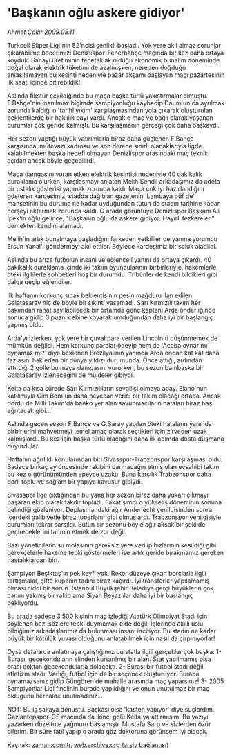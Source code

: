 # 'Başkanın oğlu askere gidiyor'

*Ahmet Çakır 2009.08.11*

<tr><td class="metin" colspan="2" style="padding-top: 20px; padding-left: 5px; padding-right: 10px;">Turkcell Süper Ligi'nin 52'ncisi şenlikli başladı. Yok yere akıl almaz sorunlar çıkarabilme becerimizi Denizlispor-Fenerbahçe maçında bir kez daha ortaya koyduk. Sanayi üretiminin tepetaklak olduğu ekonomik bunalım döneminde doğal olarak elektrik tüketimi de azalmışken, nereden doğduğu anlaşılamayan bu kesinti nedeniyle pazar akşamı başlayan maçı pazartesinin ilk saati içinde bitirebildik!</td></tr><tr><td class="metin" colspan="2" style="padding-top: 20px; padding-left: 5px; padding-right: 10px;"><p>Aslında fikstür çekildiğinde bu maça başka türlü yakıştırmalar olmuştu. F.Bahçe'nin inanılmaz biçimde şampiyonluğu kaybedip Daum'un da ayrılmak zorunda kaldığı o 'tarihî yıkım' karşılaşmasından yola çıkarak oluşturulan beklentilerde bir haklılık payı vardı. Ancak o maç ve bağlı olarak yaşanan durumlar çok geride kalmıştı. Bu karşılaşmanın gerçeği çok daha başkaydı.
<p>Her sezon yaptığı büyük yatırımlarla biraz daha güçlenen F.Bahçe karşısında, mütevazı kadrosu ve son derece sınırlı olanaklarıyla ligde kalabilmekten başka hedefi olmayan Denizlispor arasındaki maç teknik açıdan ancak böyle geçebilirdi.
<p>Maça damgasını vuran etken elektrik kesintisi nedeniyle 40 dakikalık duraklama olurken, karşılaşmayı anlatan Melih Şendil arkadaşımız da adeta bir ustalık gösterisi yapmak zorunda kaldı. Maça çok iyi hazırlandığını gösteren kardeşimiz, stadda dağıtılan gazetenin 'Lambaya püf de' manşetinin bu duruma ne kadar uyduğundan tutun da stadın tarihine kadar herşeyi aktarmak zorunda kaldı. O arada görüntüye Denizlispor Başkanı Ali İpek'in oğlu gelince, "Başkanın oğlu da askere gidiyor. Hayırlı tezkereler." demekten kendini alamadı.
<p>Melih'in artık bunalmaya başladığını farkeden yetkililer de yanına yorumcu Ersun Yanal'ı göndermeyi akıl ettiler. Böylece kardeşimiz bir soluk alabildi.
<p>Aslında bu arıza futbolun insani ve eğlenceli yanını da ortaya çıkardı. 40 dakikalık duraklama içinde iki takım oyuncularının birbirleriyle, hakemlerle, öteki ilgililerle sohbetleri hoş bir durumdu. Tribünler de kendi bildikleri gibi dalga geçip eğlendiler.
<p>İlk haftanın korkunç sıcak beklentisinin peşin mağduru ilan edilen Galatasaray hiç de böyle bir sıkıntı yaşamadı. Sarı Kırmızılı takım her bakımdan rahat sayılabilecek bir ortamda genç kaptanı Arda önderliğinde sonuca gidip 3 puanı cebine koyarak umduğundan daha iyi bir başlangıç yapmış oldu. 
<p>Arda'yı izlerken, yok yere bir çuval para verilen Lincoln'ü düşünmemek de mümkün değildi. Hem korkunç paralar ödeyip hem de 'Acaba oynar mı oynamaz mı?' diye beklenen Brezilyalının yanında Arda ondan kat kat daha fazlasını hak eden bir dünya yıldızı durumunda. Önce attığı, ardından attırdığı 2 golle bu maça damgasını vururken, bu sezon bambaşka bir Galatasaray izleneceğini de müjdeler gibiydi.
<p>Keita da kısa sürede Sarı Kırmızılıların sevgilisi olmaya aday. Elano'nun katılımıyla Cim Bom'un daha heyecan verici bir takım olacağı ortada. Ancak dördü de Milli Takım'da banko yer alan savunmacıların hataları biraz baş ağrıtacak gibi...
<p>Aslında geçen sezon F.Bahçe ve G.Saray yapılan öteki hataların yanında birbirlerini mahvetmeyi temel amaç olarak seçtikleri için zirveden uzak kalmışlardı. Bu kez işin başka türlü olacağını daha ilk adımda dosta düşmana duyurdular.
<p>Haftanın ağırlıklı konularından biri Sivasspor-Trabzonspor karşılaşması oldu. Sadece birkaç ay öncesinde rakibini darmadağın etmiş olan evsahibi takım bu kez o görünümünden epeyce uzaktı. Buna karşılık Trabzonspor daha derli toplu ve sağlam bir yapıya kavuşur gibiydi.
<p>Sivasspor lige çıktığından bu yana her sezon biraz daha yukarı çıkmayı başaran ekip olarak takdir topladı. Fakat şimdi o yükseliş döneminin sonuna gelindiği gözleniyor. Deplasmandaki ağır Anderlecht yenilgisinden sonra içerdeki galibiyetle biraz toparlanır gibi olmuşlardı. Trabzonspor yenilgisiyle durumları tekrar sarsıldı. Bütün bir sezonu böyle ağır aksak bir şekilde geçireceklerini tahmin etmek de zor değil.
<p>Bazı yöneticilerin su molasının gereksiz yere verilip hızlarının kesildiği gibi gerekçelerle hakeme tepki göstermeleri ise artık geride bırakmamız gereken hastalıklardan biri.
<p>Şampiyon Beşiktaş'ın pek keyfi yok. Rekor düzeye çıkan borçlarla ilgili tartışmalar, çifte kupanın tadını biraz kaçırdı. İyi transferler yapılamamış olması ciddi bir sorun. İstanbul Büyükşehir Belediye gerçi büyüklerin çok canını yakmış bir rakip ama Siyah Beyazlılar daha iyi bir başlangıç bekliyordu.
<p>Bu arada sadece 3.500 kişinin maç izlediği Atatürk Olimpiyat Stadı için söylenen bazı sözlere tepki duymamak elde değil. İçlerinde akıllı uslu bildiğimiz arkadaşlarımız da bulunması insanı incitiyor. Bu stadın ne kadar büyük bir kötülük yuvası olduğunu anlatabilmek için nasıl da çırpınıyorlar!
<p>Oysa defalarca anlatmaya çalıştığımız bu statla ilgili gerçekler çok başka: 1- Burası, gecekonduların elinden kurtarılmış bir alan. Stat yapılmamış olsa orası çoktan gecekondularla dolacaktı. 2- Burası bir futbol stadı değil, atletizm stadı. Varlığı, futbol için de bir seçenek oluşturuyor. Burada oynamazsanız gidip Güngören'de mahalle arasında maç yaparsınız! 3- 2005 Şampiyonlar Ligi finalinin burada yapıldığını ve onun unutulmaz bir maç olduğunu herhalde unutmadınız...
<p> NOT: Bu iş şakaya dönüştü. Başkası olsa 'kasten yapıyor' diye suçlardım. Gaziantepspor-GS maçında da ikinci golü Keita'ya attırmışım. Bu yazıyı yazarken düzeltme yağmuru başlamıştı. Mustafa Sarp ve sizlerden özür dilerim. Bir süre tatil yapıp o arada göz doktoruna görünsem iyi olacak. <br/></p></p></p></p></p></p></p></p></p></p></p></p></p></p></p></p></td></tr>

Kaynak: [zaman.com.tr](http://zaman.com.tr/yazar.do?yazino=879204), [web.archive.org (arşiv bağlantısı)](http://web.archive.org/web/20090817230134/http://www.zaman.com.tr:80/yazar.do?yazino=879204)
